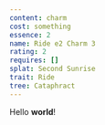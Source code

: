 ```yaml
---
content: charm
cost: something
essence: 2
name: Ride e2 Charm 3
rating: 2
requires: []
splat: Second Sunrise
trait: Ride
tree: Cataphract
---
```


Hello **world**!
